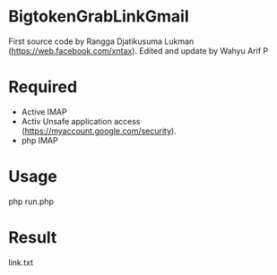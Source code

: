# BigtokenGrabLinkGmail
First source code by Rangga Djatikusuma Lukman (https://web.facebook.com/xntax).
Edited and update by Wahyu Arif P

# Required
* Active IMAP
* Activ Unsafe application access (https://myaccount.google.com/security).
* php IMAP

# Usage
php run.php

# Result
link.txt
